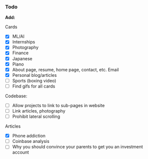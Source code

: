 ### Todo


**Add:**

Cards
- [x] ML/AI
- [x] Internships
- [x] Photography
- [x] Finance
- [x] Japanese
- [x] Piano
- [x] About page, resume, home page, contact, etc. Email
- [x] Personal blog/articles
- [ ] Sports (boxing video)
- [ ] Find gifs for all cards

Codebase:
- [ ] Allow projects to link to sub-pages in website
- [ ] Link articles, photography
- [ ] Prohibit lateral scrolling

Articles
- [x] Phone addiction
- [ ] Coinbase analysis
- [ ] Why you should convince your parents to get you an investment account
